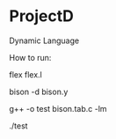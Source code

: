 # ProjectD
Dynamic Language

How to run:

flex flex.l

bison -d bison.y

g++ -o test bison.tab.c -lm

./test
